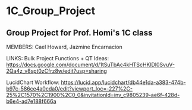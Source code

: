 # 1C_Group_Project
Group Project for Prof. Homi's 1C class
---------------------------------------
MEMBERS: 
Cael Howard, Jazmine Encarnacion

LINKS:
Bulk Project Functions + QT Ideas:
https://docs.google.com/document/d/1tSuTbAc4kHTScHKlDl0SvuV-2Qa4z_v8spt0zCfrz8w/edit?usp=sharing

LucidChart Workflow:
https://lucid.app/lucidchart/db44e1da-a383-474b-b97c-586ce4a0cda0/edit?viewport_loc=-227%2C-25%2C1570%2C1900%2C0_0&invitationId=inv_c9805239-ae6f-428d-b6e4-ad7e188f666a
